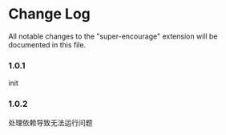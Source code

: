 # Change Log

All notable changes to the "super-encourage" extension will be documented in this file.

### 1.0.1

init

### 1.0.2

处理依赖导致无法运行问题